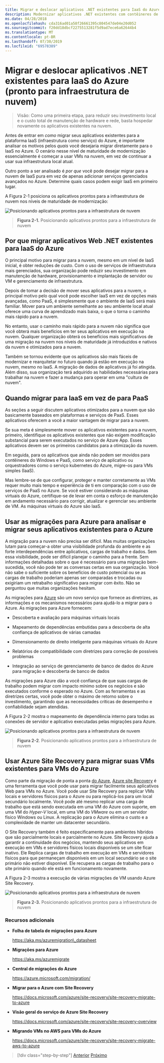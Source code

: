 ```yaml
---
title: Migrar e deslocar aplicativos .NET existentes para IaaS do Azure (pronto para infraestrutura de nuvem)
description: Modernizar aplicativos .NET existentes com contêineres de nuvem e Windows do Azure.
ms.date: 04/28/2018
ms.openlocfilehash: cda316ad01a58f26661395c804547de04e20d052
ms.sourcegitcommit: f20dd18dbcf2275513281f5d9ad7ece6a62644b4
ms.translationtype: MT
ms.contentlocale: pt-BR
ms.lasthandoff: 07/30/2019
ms.locfileid: "69578389"
---
```

# <a name="lift-and-shift-existing-net-apps-to-azure-iaas-cloud-infrastructure-ready"></a>Migrar e deslocar aplicativos .NET existentes para IaaS do Azure (pronto para infraestrutura de nuvem)

> Visão: Como uma primeira etapa, para reduzir seu investimento local e o custo total de manutenção de hardware e rede, basta hospedar novamente os aplicativos existentes na nuvem.

Antes de entrar em *como* migrar seus aplicativos existentes para a plataforma IaaS (infraestrutura como serviço) do Azure, é importante analisar os motivos pelos *quais* você desejaria migrar diretamente para o IaaS no Azure. O cenário nesse nível de maturidade de modernização essencialmente é começar a usar VMs na nuvem, em vez de continuar a usar sua infraestrutura local atual.

Outro ponto a ser analisado é *por que* você pode desejar migrar para a nuvem de IaaS pura em vez de apenas adicionar serviços gerenciados avançados no Azure. Determine quais casos podem exigir IaaS em primeiro lugar.

A Figura 2-1 posiciona os aplicativos prontos para a infraestrutura de nuvem nos níveis de maturidade de modernização:

![Posicionando aplicativos prontos para a infraestrutura de nuvem](./media/image2-1.png)

> **Figura 2-1.** Posicionando aplicativos prontos para a infraestrutura de nuvem

## <a name="why-migrate-existing-net-web-applications-to-azure-iaas"></a>Por que migrar aplicativos Web .NET existentes para IaaS do Azure

O principal motivo para migrar para a nuvem, mesmo em um nível de IaaS inicial, é obter reduções de custo. Com o uso de serviços de infraestrutura mais gerenciados, sua organização pode reduzir seu investimento em manutenção de hardware, provisionamento e implantação de servidor ou VM e gerenciamento de infraestrutura.

Depois de tomar a decisão de mover seus aplicativos para a nuvem, o principal motivo pelo qual você pode escolher IaaS em vez de opções mais avançadas, como PaaS, é simplesmente que o ambiente de IaaS será mais familiar. Mover para um ambiente semelhante ao seu ambiente local atual oferece uma curva de aprendizado mais baixa, o que o torna o caminho mais rápido para a nuvem.

No entanto, usar o caminho mais rápido para a nuvem não significa que você obterá mais benefícios em ter seus aplicativos em execução na nuvem. Qualquer organização obterá os benefícios mais significativos de uma migração na nuvem nos níveis de maturidade já introduzidos e nativos da nuvem e otimizados para a nuvem.

Também se tornou evidente que os aplicativos são mais fáceis de modernizar e rearquitetar no futuro quando já estão em execução na nuvem, mesmo no IaaS. A migração de dados de aplicativos já foi atingida. Além disso, sua organização terá adquirido as habilidades necessárias para trabalhar na nuvem e fazer a mudança para operar em uma "cultura de nuvem".

## <a name="when-to-migrate-to-iaas-instead-of-to-paas"></a>Quando migrar para IaaS em vez de para PaaS

As seções a seguir discutem aplicativos otimizados para a nuvem que são basicamente baseados em plataformas e serviços de PaaS. Esses aplicativos oferecem a você a maior vantagem de migrar para a nuvem. 

Se sua meta é simplesmente mover os aplicativos existentes para a nuvem, primeiro, identifique os aplicativos existentes que não exigem modificação substancial para serem executados no serviço de Azure App. Esses aplicativos devem ser os primeiros candidatos para a otimização da nuvem. 

Em seguida, para os aplicativos que ainda não podem ser movidos para contêineres do Windows e PaaS, como serviço de aplicativo ou orquestradores como o serviço kubernetes do Azure, migre-os para VMs simples (IaaS). 

Mas lembre-se de que configurar, proteger e manter corretamente as VMs requer muito mais tempo e experiência de ti em comparação com o uso de serviços de PaaS no Azure. Se você estiver considerando as máquinas virtuais do Azure, certifique-se de levar em conta o esforço de manutenção em andamento necessário para corrigir, atualizar e gerenciar seu ambiente de VM. As máquinas virtuais do Azure são IaaS.

## <a name="use-azure-migrate-to-analyze-and-migrate-your-existing-applications-to-azure"></a>Usar as migrações para Azure para analisar e migrar seus aplicativos existentes para o Azure

A migração para a nuvem não precisa ser difícil. Mas muitas organizações lutam para começar-a obter uma visibilidade profunda do ambiente e as forte interdependências entre aplicativos, cargas de trabalho e dados. Sem essa visibilidade, pode ser difícil planejar o caminho para a frente. Sem informações detalhadas sobre o que é necessário para uma migração bem-sucedida, você não pode ter as conversas certas em sua organização. Você não sabe o suficiente sobre os benefícios de custo potencial ou se as cargas de trabalho poderiam apenas ser comparadas e trocadas ou exigiriam um retrabalho significativo para migrar com êxito. Não se perguntou que muitas organizações hesitam.

As migrações para [Azure](https://aka.ms/azuremigrate) são um novo serviço que fornece as diretrizes, as informações e os mecanismos necessários para ajudá-lo a migrar para o Azure. As migrações para Azure fornecem:

- Descoberta e avaliação para máquinas virtuais locais

- Mapeamento de dependências embutidas para a descoberta de alta confiança de aplicativos de várias camadas

- Dimensionamento de direito inteligente para máquinas virtuais do Azure

- Relatórios de compatibilidade com diretrizes para correção de possíveis problemas

- Integração ao serviço de gerenciamento de banco de dados do Azure para migração e descoberta de banco de dados

As migrações para Azure dão a você confiança de que suas cargas de trabalho podem migrar com impacto mínimo sobre os negócios e são executados conforme o esperado no Azure. Com as ferramentas e as diretrizes certas, você pode obter o máximo de retorno sobre o investimento, garantindo que as necessidades críticas de desempenho e confiabilidade sejam atendidas.

A Figura 2-2 mostra o mapeamento de dependência interno para todas as conexões de servidor e aplicativo executadas pelas migrações para Azure.

![Posicionando aplicativos prontos para a infraestrutura de nuvem](./media/image2-2.png)

> **Figura 2-2**. Posicionando aplicativos prontos para a infraestrutura de nuvem

## <a name="use-azure-site-recovery-to-migrate-your-existing-vms-to-azure-vms"></a>Usar Azure Site Recovery para migrar suas VMs existentes para VMs do Azure

Como parte da migração de ponta a ponta [do Azure](https://aka.ms/azuremigrate), [Azure site Recovery](https://docs.microsoft.com/azure/site-recovery/site-recovery-overview) é uma ferramenta que você pode usar para migrar facilmente seus aplicativos Web para VMs no Azure. Você pode usar Site Recovery para replicar VMs locais e servidores físicos para o Azure ou para replicá-los para um local secundário localmente. Você pode até mesmo replicar uma carga de trabalho que está sendo executada em uma VM do Azure com suporte, em uma VM do *Hyper-V* local, em uma VM do *VMware* ou em um servidor físico Windows ou Linux. A replicação para o Azure elimina o custo e a complexidade de manter um datacenter secundário.

O Site Recovery também é feito especificamente para ambientes híbridos que são parcialmente locais e parcialmente no Azure. Site Recovery ajuda a garantir a continuidade dos negócios, mantendo seus aplicativos em execução em VMs e servidores físicos locais disponíveis se um site ficar inativo. Ele Replica cargas de trabalho em execução em VMs e servidores físicos para que permaneçam disponíveis em um local secundário se o site primário não estiver disponível. Ele recupera as cargas de trabalho para o site primário quando ele está em funcionamento novamente.

A Figura 2-3 mostra a execução de várias migrações de VM usando Azure Site Recovery.

![Posicionando aplicativos prontos para a infraestrutura de nuvem](./media/image2-3.png)

> **Figura 2-3.** Posicionando aplicativos prontos para a infraestrutura de nuvem

### <a name="additional-resources"></a>Recursos adicionais

- **Folha de tabela de migrações para Azure**

    <https://aka.ms/azuremigration\_datasheet>

- **Migrações para Azure**

    <https://aka.ms/azuremigrate>

- **Central de migrações do Azure**

    <https://azure.microsoft.com/migration/>

- **Migrar para o Azure com Site Recovery**

    <https://docs.microsoft.com/azure/site-recovery/site-recovery-migrate-to-azure>

- **Visão geral do serviço de Azure Site Recovery**

    <https://docs.microsoft.com/azure/site-recovery/site-recovery-overview>

- **Migrando VMs no AWS para VMs do Azure**

    <https://docs.microsoft.com/azure/site-recovery/site-recovery-migrate-aws-to-azure>

>[!div class="step-by-step"]
>[Anterior](index.md)
>[Próximo](migrate-your-relational-databases-to-azure.md)

